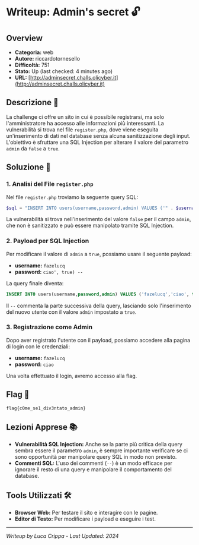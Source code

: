 # Writeup: Admin's secret 🔓

## Overview
- **Categoria:** web
- **Autore:** riccardotornesello
- **Difficoltà:** 751
- **Stato:** Up (last checked: 4 minutes ago)
- **URL:** [http://adminsecret.challs.olicyber.it](http://adminsecret.challs.olicyber.it)

## Descrizione 📝
La challenge ci offre un sito in cui è possibile registrarsi, ma solo l'amministratore ha accesso alle informazioni più interessanti. La vulnerabilità si trova nel file `register.php`, dove viene eseguita un'inserimento di dati nel database senza alcuna sanitizzazione degli input. L'obiettivo è sfruttare una SQL Injection per alterare il valore del parametro `admin` da `false` a `true`.

## Soluzione 🎯

### 1. Analisi del File `register.php`
Nel file `register.php` troviamo la seguente query SQL:
```php
$sql = "INSERT INTO users(username,password,admin) VALUES ('" . $username . "','" . $password . "',false);";
```
La vulnerabilità si trova nell'inserimento del valore `false` per il campo `admin`, che non è sanitizzato e può essere manipolato tramite SQL Injection.

### 2. Payload per SQL Injection
Per modificare il valore di `admin` a `true`, possiamo usare il seguente payload:
- **username:** `fazelucq`
- **password:** `ciao', true) --`

La query finale diventa:
```sql
INSERT INTO users(username,password,admin) VALUES ('fazelucq','ciao', true);-- ',false);
```
Il `--` commenta la parte successiva della query, lasciando solo l'inserimento del nuovo utente con il valore `admin` impostato a `true`.

### 3. Registrazione come Admin
Dopo aver registrato l'utente con il payload, possiamo accedere alla pagina di login con le credenziali:
- **username:** `fazelucq`
- **password:** `ciao`

Una volta effettuato il login, avremo accesso alla flag.

## Flag 🏁
```
flag{c0me_se1_div3ntato_admin}
```

## Lezioni Apprese 📚
- **Vulnerabilità SQL Injection:** Anche se la parte più critica della query sembra essere il parametro `admin`, è sempre importante verificare se ci sono opportunità per manipolare query SQL in modo non previsto.
- **Commenti SQL:** L'uso dei commenti (`--`) è un modo efficace per ignorare il resto di una query e manipolare il comportamento del database.

## Tools Utilizzati 🛠️
- **Browser Web:** Per testare il sito e interagire con le pagine.
- **Editor di Testo:** Per modificare i payload e eseguire i test.

---

*Writeup by Luca Crippa - Last Updated: 2024*
